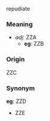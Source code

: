 repudiate
### Meaning
+ _adj_: ZZA
    + __eg__: ZZB

### Origin

ZZC

### Synonym

__eg__: ZZD

+ ZZE


